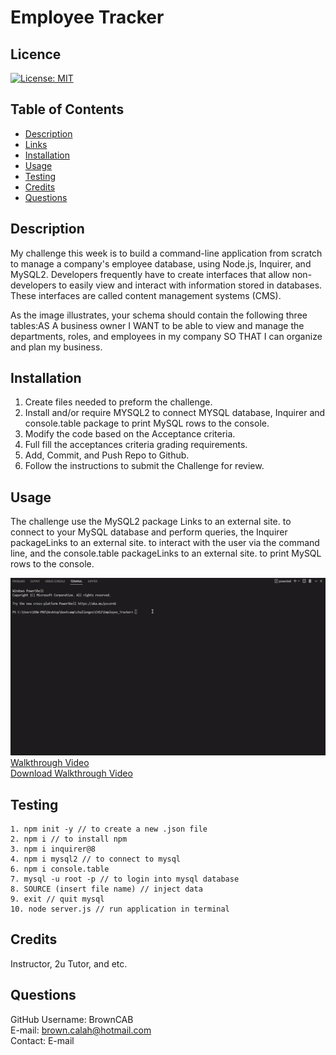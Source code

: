 # Employee Tracker

## Licence

[![License: MIT](https://img.shields.io/badge/License-MIT-yellow.svg)](https://opensource.org/licenses/MIT)

## Table of Contents

- [Description](#Description)
- [Links](#Links) 
- [Installation](#Installation)
- [Usage](#Usage)
- [Testing](#Testing)
- [Credits](#Credits)
- [Questions](#Questions)

## Description

My challenge this week is to build a command-line application from scratch to manage a company's employee database, using Node.js, Inquirer, and MySQL2. Developers frequently have to create interfaces that allow non-developers to easily view and interact with information stored in databases. These interfaces are called content management systems (CMS).

As the image illustrates, your schema should contain the following three tables:AS A business owner I WANT to be able to view and manage the departments, roles, and employees in my company SO THAT I can organize and plan my business.

## Installation

1. Create files needed to preform the challenge.
2. Install and/or require MYSQL2 to connect MYSQL database, Inquirer and console.table package to print MySQL rows to the console.
3. Modify the code based on the Acceptance criteria.
4. Full fill the acceptances criteria grading requirements.
5. Add, Commit, and Push Repo to Github.
6. Follow the instructions to submit the Challenge for review.

## Usage

The challenge use the MySQL2 package Links to an external site. to connect to your MySQL database and perform queries, the Inquirer packageLinks to an external site. to interact with the user via the command line, and the console.table packageLinks to an external site. to print MySQL rows to the console.

<img src="./assets/employee_tracker.gif">
  <br>
  <a href="">Walkthrough Video</a> 
  <br>
  <a href="https://drive.google.com/file/d/1e9rXmVN9nhS2cEKrYASoCThkV90eewlt/view?usp=share_link">Download Walkthrough Video</a> 
  <br>

## Testing
```
1. npm init -y // to create a new .json file
2. npm i // to install npm
3. npm i inquirer@8
4. npm i mysql2 // to connect to mysql
6. npm i console.table 
7. mysql -u root -p // to login into mysql database
8. SOURCE (insert file name) // inject data
9. exit // quit mysql
10. node server.js // run application in terminal
```

## Credits 
Instructor, 2u Tutor, and etc.

## Questions

GitHub Username: BrownCAB
<br>E-mail: brown.calah@hotmail.com 
<br>Contact: E-mail